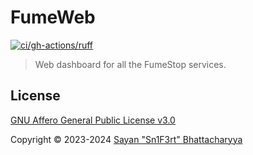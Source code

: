 # FumeWeb

[![ci/gh-actions/ruff](https://github.com/FumeStop/FumeWeb/actions/workflows/ruff.yml/badge.svg)](https://github.com/FumeStop/FumeWeb/actions/workflows/ruff.yml)

> Web dashboard for all the FumeStop services.

## License

[GNU Affero General Public License v3.0](LICENSE)

Copyright &copy; 2023-2024 [Sayan "Sn1F3rt" Bhattacharyya](https://sn1f3rt.dev)
